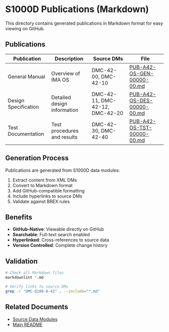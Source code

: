 # S1000D Publications (Markdown)

This directory contains generated publications in Markdown format for easy viewing on GitHub.

## Publications

| Publication | Description | Source DMs | File |
|-------------|-------------|------------|------|
| General Manual | Overview of IMA OS | DMC-42-00, DMC-42-10 | [PUB-A42-OS-GEN-00000-00.md](./PUB-A42-OS-GEN-00000-00.md) |
| Design Specification | Detailed design information | DMC-42-11, DMC-42-12, DMC-42-20 | [PUB-A42-OS-DES-00000-00.md](./PUB-A42-OS-DES-00000-00.md) |
| Test Documentation | Test procedures and results | DMC-42-30, DMC-42-40 | [PUB-A42-OS-TST-00000-00.md](./PUB-A42-OS-TST-00000-00.md) |

## Generation Process

Publications are generated from S1000D data modules:

1. Extract content from XML DMs
2. Convert to Markdown format
3. Add GitHub-compatible formatting
4. Include hyperlinks to source DMs
5. Validate against BREX rules

## Benefits

- **GitHub-Native**: Viewable directly on GitHub
- **Searchable**: Full-text search enabled
- **Hyperlinked**: Cross-references to source data
- **Version Controlled**: Complete change history

## Validation

```bash
# Check all Markdown files
markdownlint *.md

# Verify links to source DMs
grep -r "DMC-Q100-A-42" . --include="*.md"
```

## Related Documents

- [Source Data Modules](../dmodule/)
- [Main README](../../README.md)

